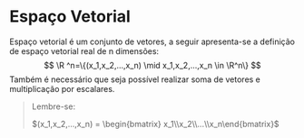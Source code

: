 # Espaço Vetorial

Espaço vetorial é um conjunto de vetores, a seguir apresenta-se a definição de espaço vetorial real de n dimensões:
$$
\R ^n=\{(x_1,x_2,...,x_n) \mid x_1,x_2,...,x_n \in \R^n\}
$$
Também é necessário que seja possível realizar soma de vetores e multiplicação por escalares.

> Lembre-se:
>
> $(x_1,x_2,...,x_n) = \begin{bmatrix} x_1\\x_2\\...\\x_n\end{bmatrix}$